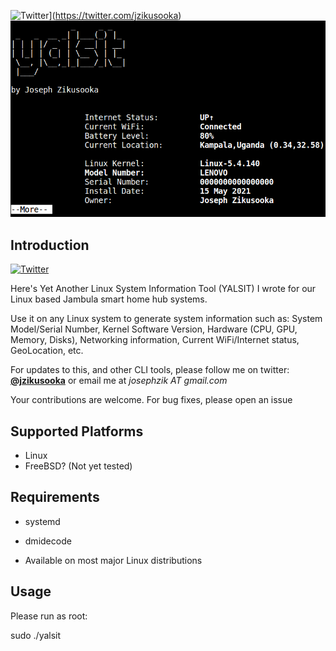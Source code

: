 ![Twitter](https://img.shields.io/twitter/url/https/twitter.com/fold_left.svg?style=social&label=Follow%20%40jzikusooka)](https://twitter.com/jzikusooka)
![alt text](screenshots/yalsit.png "Yet Another Linux System Information Tool (YALSIT)")

Introduction
------------
[![Twitter](https://img.shields.io/twitter/url/https/twitter.com/fold_left.svg?style=social&label=Follow%20%40jzikusooka)](https://twitter.com/jzikusooka)

Here's Yet Another Linux System Information Tool (YALSIT) I wrote for
our Linux based Jambula smart home hub systems. 

Use it on any Linux system to generate system information such as: System Model/Serial Number, Kernel Software Version, Hardware (CPU, GPU, Memory, Disks), Networking information, Current WiFi/Internet status, GeoLocation, etc.


For updates to this, and other CLI tools, please follow me on twitter: **[@jzikusooka](@jzikusooka)** or email me at *josephzik AT gmail.com*

Your contributions are welcome.  For bug fixes, please open an issue

Supported Platforms
-------------------
- Linux
- FreeBSD? (Not yet tested)

Requirements
------------
* systemd 
* dmidecode

* Available on most major Linux distributions

Usage
------
Please run as root:

sudo ./yalsit
